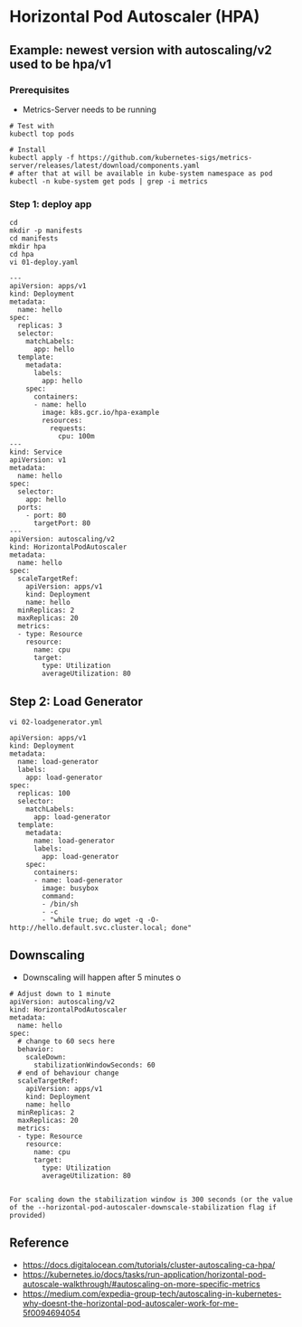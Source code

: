 # Horizontal Pod Autoscaler (HPA)

## Example: newest version with autoscaling/v2 used to be hpa/v1

### Prerequisites 

  * Metrics-Server needs to be running 

```
# Test with
kubectl top pods 
```

```
# Install
kubectl apply -f https://github.com/kubernetes-sigs/metrics-server/releases/latest/download/components.yaml
# after that at will be available in kube-system namespace as pod
kubectl -n kube-system get pods | grep -i metrics 
```

### Step 1: deploy app 

```
cd
mkdir -p manifests
cd manifests
mkdir hpa 
cd hpa 
vi 01-deploy.yaml 
```


```
---
apiVersion: apps/v1
kind: Deployment
metadata:
  name: hello
spec:
  replicas: 3
  selector:
    matchLabels:
      app: hello
  template:
    metadata:
      labels:
        app: hello
    spec:
      containers:
      - name: hello
        image: k8s.gcr.io/hpa-example
        resources:
          requests:
            cpu: 100m
---
kind: Service
apiVersion: v1
metadata:
  name: hello
spec:
  selector:
    app: hello
  ports:
    - port: 80
      targetPort: 80
---
apiVersion: autoscaling/v2
kind: HorizontalPodAutoscaler
metadata:
  name: hello
spec:
  scaleTargetRef:
    apiVersion: apps/v1
    kind: Deployment
    name: hello
  minReplicas: 2
  maxReplicas: 20
  metrics:
  - type: Resource
    resource:
      name: cpu
      target:
        type: Utilization
        averageUtilization: 80
```

## Step 2: Load Generator 

```
vi 02-loadgenerator.yml 
```

```
apiVersion: apps/v1
kind: Deployment
metadata:
  name: load-generator
  labels:
    app: load-generator
spec:
  replicas: 100
  selector:
    matchLabels:
      app: load-generator
  template:
    metadata:
      name: load-generator
      labels:
        app: load-generator
    spec:
      containers:
      - name: load-generator
        image: busybox
        command:
        - /bin/sh
        - -c
        - "while true; do wget -q -O- http://hello.default.svc.cluster.local; done"

```

## Downscaling 
 
   * Downscaling will happen after 5 minutes o

```
# Adjust down to 1 minute 
apiVersion: autoscaling/v2
kind: HorizontalPodAutoscaler
metadata:
  name: hello
spec:
  # change to 60 secs here 
  behavior:
    scaleDown:
      stabilizationWindowSeconds: 60
  # end of behaviour change
  scaleTargetRef:
    apiVersion: apps/v1
    kind: Deployment
    name: hello
  minReplicas: 2
  maxReplicas: 20
  metrics:
  - type: Resource
    resource:
      name: cpu
      target:
        type: Utilization
        averageUtilization: 80


```

```
For scaling down the stabilization window is 300 seconds (or the value of the --horizontal-pod-autoscaler-downscale-stabilization flag if provided)
```

## Reference 

  * https://docs.digitalocean.com/tutorials/cluster-autoscaling-ca-hpa/
  * https://kubernetes.io/docs/tasks/run-application/horizontal-pod-autoscale-walkthrough/#autoscaling-on-more-specific-metrics
  * https://medium.com/expedia-group-tech/autoscaling-in-kubernetes-why-doesnt-the-horizontal-pod-autoscaler-work-for-me-5f0094694054
